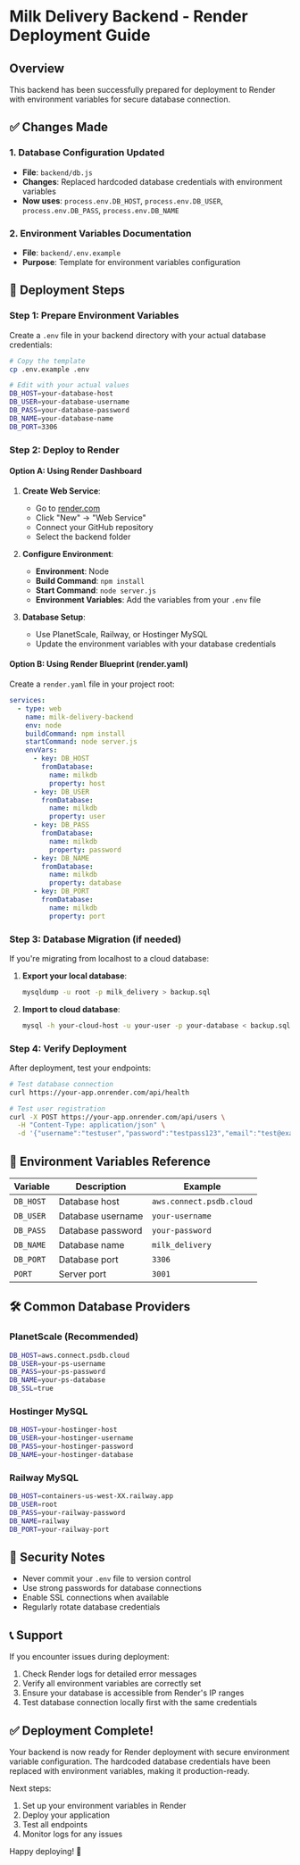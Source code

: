 # Milk Delivery Backend - Render Deployment Guide

## Overview
This backend has been successfully prepared for deployment to Render with environment variables for secure database connection.

## ✅ Changes Made

### 1. Database Configuration Updated
- **File**: `backend/db.js`
- **Changes**: Replaced hardcoded database credentials with environment variables
- **Now uses**: `process.env.DB_HOST`, `process.env.DB_USER`, `process.env.DB_PASS`, `process.env.DB_NAME`

### 2. Environment Variables Documentation
- **File**: `backend/.env.example`
- **Purpose**: Template for environment variables configuration

## 🚀 Deployment Steps

### Step 1: Prepare Environment Variables
Create a `.env` file in your backend directory with your actual database credentials:

```bash
# Copy the template
cp .env.example .env

# Edit with your actual values
DB_HOST=your-database-host
DB_USER=your-database-username
DB_PASS=your-database-password
DB_NAME=your-database-name
DB_PORT=3306
```

### Step 2: Deploy to Render

#### Option A: Using Render Dashboard
1. **Create Web Service**:
   - Go to [render.com](https://render.com)
   - Click "New" → "Web Service"
   - Connect your GitHub repository
   - Select the backend folder

2. **Configure Environment**:
   - **Environment**: Node
   - **Build Command**: `npm install`
   - **Start Command**: `node server.js`
   - **Environment Variables**: Add the variables from your `.env` file

3. **Database Setup**:
   - Use PlanetScale, Railway, or Hostinger MySQL
   - Update the environment variables with your database credentials

#### Option B: Using Render Blueprint (render.yaml)
Create a `render.yaml` file in your project root:

```yaml
services:
  - type: web
    name: milk-delivery-backend
    env: node
    buildCommand: npm install
    startCommand: node server.js
    envVars:
      - key: DB_HOST
        fromDatabase:
          name: milkdb
          property: host
      - key: DB_USER
        fromDatabase:
          name: milkdb
          property: user
      - key: DB_PASS
        fromDatabase:
          name: milkdb
          property: password
      - key: DB_NAME
        fromDatabase:
          name: milkdb
          property: database
      - key: DB_PORT
        fromDatabase:
          name: milkdb
          property: port
```

### Step 3: Database Migration (if needed)
If you're migrating from localhost to a cloud database:

1. **Export your local database**:
   ```bash
   mysqldump -u root -p milk_delivery > backup.sql
   ```

2. **Import to cloud database**:
   ```bash
   mysql -h your-cloud-host -u your-user -p your-database < backup.sql
   ```

### Step 4: Verify Deployment
After deployment, test your endpoints:

```bash
# Test database connection
curl https://your-app.onrender.com/api/health

# Test user registration
curl -X POST https://your-app.onrender.com/api/users \
  -H "Content-Type: application/json" \
  -d '{"username":"testuser","password":"testpass123","email":"test@example.com"}'
```

## 🔧 Environment Variables Reference

| Variable | Description | Example |
|----------|-------------|---------|
| `DB_HOST` | Database host | `aws.connect.psdb.cloud` |
| `DB_USER` | Database username | `your-username` |
| `DB_PASS` | Database password | `your-password` |
| `DB_NAME` | Database name | `milk_delivery` |
| `DB_PORT` | Database port | `3306` |
| `PORT` | Server port | `3001` |

## 🛠️ Common Database Providers

### PlanetScale (Recommended)
```bash
DB_HOST=aws.connect.psdb.cloud
DB_USER=your-ps-username
DB_PASS=your-ps-password
DB_NAME=your-ps-database
DB_SSL=true
```

### Hostinger MySQL
```bash
DB_HOST=your-hostinger-host
DB_USER=your-hostinger-username
DB_PASS=your-hostinger-password
DB_NAME=your-hostinger-database
```

### Railway MySQL
```bash
DB_HOST=containers-us-west-XX.railway.app
DB_USER=root
DB_PASS=your-railway-password
DB_NAME=railway
DB_PORT=your-railway-port
```

## 🚨 Security Notes
- Never commit your `.env` file to version control
- Use strong passwords for database connections
- Enable SSL connections when available
- Regularly rotate database credentials

## 📞 Support
If you encounter issues during deployment:
1. Check Render logs for detailed error messages
2. Verify all environment variables are correctly set
3. Ensure your database is accessible from Render's IP ranges
4. Test database connection locally first with the same credentials

## ✅ Deployment Complete!
Your backend is now ready for Render deployment with secure environment variable configuration. The hardcoded database credentials have been replaced with environment variables, making it production-ready.

Next steps:
1. Set up your environment variables in Render
2. Deploy your application
3. Test all endpoints
4. Monitor logs for any issues

Happy deploying! 🚀
